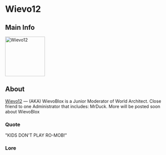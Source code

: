 # Wievo12

## Main Info
<img class="" src="https://tr.rbxcdn.com/30DAY-AvatarHeadshot-19D0BEFBC034784E1A835081BDB89F89-Png/420/420/AvatarHeadshot/Png/noFilter" alt="Wievo12" style="width:128px;height:128px;">

## About
[Wievo12](https://www.roblox.com/users/421044722/profile) — (AKA) WievoBlox is a Junior Moderator of World Architect. Close friend to one Administrator that includes: MrDuck. More will be posted soon about WievoBlox

### Quote
"KIDS DON'T PLAY RO-MOB!"

### Lore
<!-- Add lore here -->
